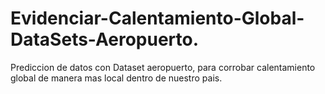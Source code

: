 # Evidenciar-Calentamiento-Global-DataSets-Aeropuerto.
Prediccion de datos con Dataset aeropuerto, para corrobar calentamiento global de manera mas local dentro de nuestro pais.
